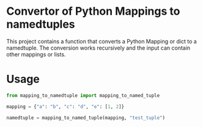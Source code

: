 Convertor of Python Mappings to namedtuples
===

This project contains a function that converts a Python Mapping or dict to a namedtuple. 
The conversion works recursively and the input can contain other mappings or lists.


Usage
===

```python
from mapping_to_namedtuple import mapping_to_named_tuple

mapping = {"a": "b", "c": "d", "e": [1, 2]}

namedtuple = mapping_to_named_tuple(mapping, "test_tuple")
```

